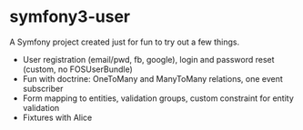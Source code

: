 symfony3-user
=============

A Symfony project created just for fun to try out a few things.

- User registration (email/pwd, fb, google), login and password reset (custom, no FOSUserBundle)
- Fun with doctrine: OneToMany and ManyToMany relations, one event subscriber
- Form mapping to entities, validation groups, custom constraint for entity validation
- Fixtures with Alice